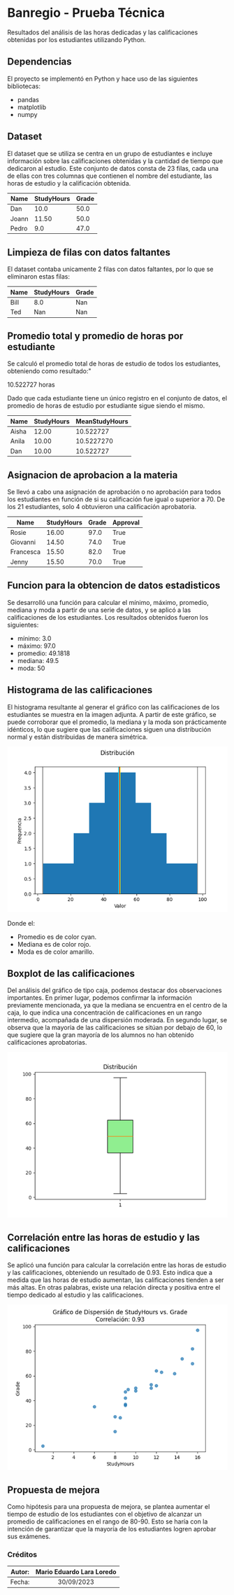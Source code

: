 # Banregio - Prueba Técnica

Resultados del análisis de las horas dedicadas y las calificaciones obtenidas por los estudiantes utilizando Python.

## Dependencias

El proyecto se implementó en Python y hace uso de las siguientes bibliotecas:

* pandas
* matplotlib
* numpy

## Dataset

El dataset que se utiliza se centra en un grupo de estudiantes e incluye información sobre las calificaciones obtenidas y la cantidad de tiempo que dedicaron al estudio. Este conjunto de datos consta de 23 filas, cada una de ellas con tres columnas que contienen el nombre del estudiante, las horas de estudio y la calificación obtenida.

| Name | StudyHours | Grade |
| ------------- | ------------- | ------------- |
| Dan | 10.0 | 50.0 |
| Joann | 11.50 | 50.0 |
| Pedro | 9.0 | 47.0 |

## Limpieza de filas con datos faltantes

El dataset contaba unicamente 2 filas con datos faltantes, por lo que se eliminaron estas filas:

| Name | StudyHours | Grade |
| ------------- | ------------- | ------------- |
| Bill | 8.0 | Nan |
| Ted | Nan | Nan |

## Promedio total y promedio de horas por estudiante

Se calculó el promedio total de horas de estudio de todos los estudiantes, obteniendo como resultado:"

10.522727 horas 

Dado que cada estudiante tiene un único registro en el conjunto de datos, el promedio de horas de estudio por estudiante sigue siendo el mismo.

| Name | StudyHours | MeanStudyHours |
| ------------- | ------------- | ------------- |
| Aisha | 12.00 | 10.522727 |
| Anila | 10.00 | 10.5227270 |
| Dan | 10.00 | 10.522727 |

## Asignacion de aprobacion a la materia

Se llevó a cabo una asignación de aprobación o no aprobación para todos los estudiantes en función de si su calificación fue igual o superior a 70. De los 21 estudiantes, solo 4 obtuvieron una calificación aprobatoria.

| Name | StudyHours | Grade | Approval |
| ------------- | ------------- | ------------- | ------------- |
| Rosie | 16.00 | 97.0 | True |
| Giovanni | 14.50 | 74.0 | True |
| Francesca | 15.50 | 82.0 | True |
| Jenny | 15.50 | 70.0 | True |

## Funcion para la obtencion de datos estadisticos

Se desarrolló una función para calcular el mínimo, máximo, promedio, mediana y moda a partir de una serie de datos, y se aplicó a las calificaciones de los estudiantes. Los resultados obtenidos fueron los siguientes:

* mínimo: 3.0
* máximo: 97.0 
* promedio: 49.1818
* mediana: 49.5
* moda: 50

## Histograma de las calificaciones

El histograma resultante al generar el gráfico con las calificaciones de los estudiantes se muestra en la imagen adjunta. A partir de este gráfico, se puede corroborar que el promedio, la mediana y la moda son prácticamente idénticos, lo que sugiere que las calificaciones siguen una distribución normal y están distribuidas de manera simétrica.

![histograma](./imgs/histograma.png)

Donde el:

* Promedio es de color cyan.
* Mediana es de color rojo.
* Moda es de color amarillo.

## Boxplot de las calificaciones

Del análisis del gráfico de tipo caja, podemos destacar dos observaciones importantes. En primer lugar, podemos confirmar la información previamente mencionada, ya que la mediana se encuentra en el centro de la caja, lo que indica una concentración de calificaciones en un rango intermedio, acompañada de una dispersión moderada. En segundo lugar, se observa que la mayoría de las calificaciones se sitúan por debajo de 60, lo que sugiere que la gran mayoría de los alumnos no han obtenido calificaciones aprobatorias.

![Boxplot](./imgs/boxplot.png)

## Correlación entre las horas de estudio y las calificaciones

Se aplicó una función para calcular la correlación entre las horas de estudio y las calificaciones, obteniendo un resultado de 0.93. Esto indica que a medida que las horas de estudio aumentan, las calificaciones tienden a ser más altas. En otras palabras, existe una relación directa y positiva entre el tiempo dedicado al estudio y las calificaciones.

![Scatter](./imgs/correlation.png)

## Propuesta de mejora

Como hipótesis para una propuesta de mejora, se plantea aumentar el tiempo de estudio de los estudiantes con el objetivo de alcanzar un promedio de calificaciones en el rango de 80-90. Esto se haría con la intención de garantizar que la mayoría de los estudiantes logren aprobar sus exámenes.

### Créditos

|Autor:|Mario Eduardo Lara Loredo|
|:---: |:---:|
|Fecha:|30/09/2023|
